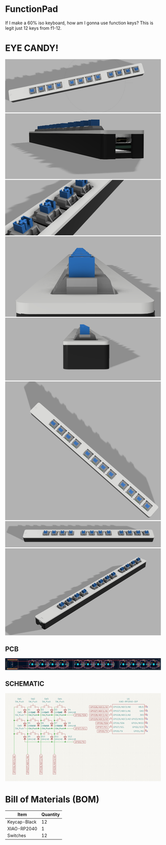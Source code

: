 # FunctionPad
If I make a 60% iso keyboard, how am I gonna use function keys? This is legit just 12 keys from f1-12.

# EYE CANDY!
![](/Images/Screenshot%202025-08-28%20012143.png)  
![](/Images/Screenshot%202025-08-28%20110636.png)  
![](/Images/Screenshot%202025-08-28%20110646.png)  
![](/Images/Screenshot%202025-08-28%20110736.png)  
![](/Images/Screenshot%202025-08-28%20110752.png)  
![](/Images/Screenshot%202025-08-28%20110808.png)  
![](/Images/Screenshot%202025-08-28%20110819.png)  
![](/Images/Screenshot%202025-08-28%20110827.png)  
## PCB
![](/Images/Screenshot%202025-08-28%20132903.png)  
## SCHEMATIC
![](/Images/Screenshot%202025-08-28%20132916.png)  

# Bill of Materials (BOM)

| Item            | Quantity |
|-----------------|----------|
| Keycap-Black    | 12       |
| XIAO-RP2040     | 1        |
| Switches        | 12       |
